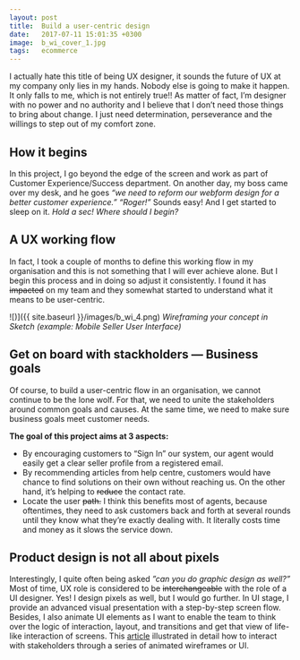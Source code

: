 ```yaml
---
layout: post
title:  Build a user-centric design
date:   2017-07-11 15:01:35 +0300
image:  b_wi_cover_1.jpg
tags:   ecommerce
---
```


I actually hate this title of being UX designer, it sounds the future of UX at my company only lies in my hands. Nobody else is going to make it happen. It only falls to me, which is not entirely true!! As matter of fact, I’m designer with no power and no authority and I believe that I don’t need those things to bring about change. I just need determination, perseverance and the willings to step out of my comfort zone.


## How it begins

In this project, I go beyond the edge of the screen and work as part of Customer Experience/Success department. On another day, my boss came over my desk, and he goes
_“we need to reform our webform design for a better customer experience.” “Roger!”_ Sounds easy! And I get started to sleep on it. _Hold a sec! Where should I begin?_


## A UX working flow

In fact, I took a couple of months to define this working flow in my organisation and this is not something that I will ever achieve alone. But I begin this process and in doing so adjust it consistently. I found it has ~~impacted~~ on my team and they somewhat started to understand what it means to be user-centric.

![)]({{ site.baseurl }}/images/b_wi_4.png)
*Wireframing your concept in Sketch (example: Mobile Seller User Interface)*


## Get on board with stackholders — Business goals


Of course, to build a user-centric flow in an organisation, we cannot continue to be the lone wolf. For that, we need to unite the stakeholders around common goals and causes. At the same time, we need to make sure business goals meet customer needs.

**The goal of this project aims at 3 aspects:**

* By encouraging customers to “Sign In” our system, our agent would easily get a clear seller profile from a registered email.
* By recommending articles from help centre, customers would have chance to find solutions on their own without reaching us. On the other hand, it’s helping to ~~reduce~~ the contact rate.
* Locate the user ~~path.~~ I think this benefits most of agents, because oftentimes, they need to ask customers back and forth at several rounds until they know what they’re exactly dealing with. It literally costs time and money as it slows the service down.


## Product design is not all about pixels

Interestingly, I quite often being asked _”can you do graphic design as well?”_ Most of time, UX role is considered to be ~~interchangeable~~ with the role of a UI designer. Yes! I design pixels as well, but I would go further. In UI stage, I provide an advanced visual presentation with a step-by-step screen flow. Besides, I also animate UI elements as I want to enable the team to think over the logic of interaction, layout, and transitions and get that view of life-like interaction of screens. This [article](https://aimo-mala.github.io/2018/07/07/Build-Measure-Learn-on-eCommerce-Seller-User-Interface/) illustrated in detail how to interact with stakeholders through a series of animated wireframes or UI.
